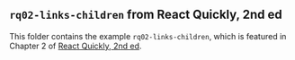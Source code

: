 ## `rq02-links-children` from React Quickly, 2nd ed

This folder contains the example `rq02-links-children`, which is featured in Chapter 2 of [React Quickly, 2nd ed](https://reactquickly.dev).
